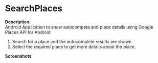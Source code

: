 # SearchPlaces

<b>Description</b> <br>
Android Application to show autocompete and place details using Google Places API for Android <br>
1.  Search for a place and the autocomplete results are shown.<br>
2.  Select the required place to get more details about the place.<br>

<b>Screenshots</b>





